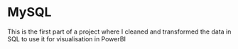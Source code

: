 # MySQL
This is the first part of a project where I cleaned and transformed the data in SQL to use it for visualisation in PowerBI
